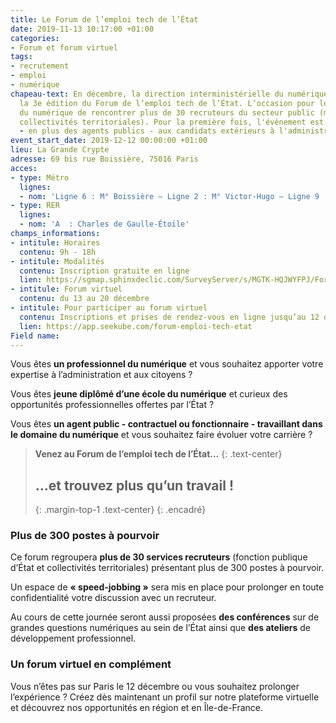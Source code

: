 ```yaml
---
title: Le Forum de l’emploi tech de l’État
date: 2019-11-13 10:17:00 +01:00
categories:
- Forum et forum virtuel
tags:
- recrutement
- emploi
- numérique
chapeau-text: En décembre, la direction interministérielle du numérique (DINUM) organise
  la 3e édition du Forum de l’emploi tech de l’État. L’occasion pour les professionnels
  du numérique de rencontrer plus de 30 recruteurs du secteur public (ministères et
  collectivités territoriales). Pour la première fois, l'événement est également destiné
  - en plus des agents publics - aux candidats extérieurs à l'administration.
event_start_date: 2019-12-12 00:00:00 +01:00
lieu: La Grande Crypte
adresse: 69 bis rue Boissière, 75016 Paris
acces:
- type: Métro
  lignes:
  - nom: 'Ligne 6 : M° Boissière – Ligne 2 : M° Victor-Hugo – Ligne 9 : M° Trocadéro'
- type: RER
  lignes:
  - nom: 'A  : Charles de Gaulle-Étoile'
champs_informations:
- intitule: Horaires
  contenu: 9h - 18h
- intitule: Modalités
  contenu: Inscription gratuite en ligne
  lien: https://sgmap.sphinxdeclic.com/SurveyServer/s/MGTK-HQJWYFPJ/ForumOpportunIT2019
- intitule: Forum virtuel
  contenu: du 13 au 20 décembre
- intitule: Pour participer au forum virtuel
  contenu: Inscriptions et prises de rendez-vous en ligne jusqu’au 12 décembre
  lien: https://app.seekube.com/forum-emploi-tech-etat
Field name: 
---
```


Vous êtes **un professionnel du numérique** et vous souhaitez apporter votre expertise à l’administration et aux citoyens ?

Vous êtes **jeune diplômé d’une école du numérique** et curieux des opportunités professionnelles offertes par l’État ?

Vous êtes **un agent public - contractuel ou fonctionnaire - travaillant dans le domaine du numérique** et vous souhaitez faire évoluer votre carrière ?

> **Venez au Forum de l’emploi tech de l’État...**
> {: .text-center}
> ## **...et trouvez plus qu’un travail !**
> {: .margin-top-1 .text-center} 
{: .encadré}

### Plus de 300 postes à pourvoir
Ce forum regroupera **plus de 30 services recruteurs** (fonction publique d’État et collectivités territoriales) présentant plus de 300 postes à pourvoir. 

Un espace de **« speed-jobbing »** sera mis en place pour prolonger en toute confidentialité votre discussion avec un recruteur.

Au cours de cette journée seront aussi proposées **des conférences** sur de grandes questions numériques au sein de l’État ainsi que **des ateliers** de développement professionnel. 

### Un forum virtuel en complément
Vous n’êtes pas sur Paris le 12 décembre ou vous souhaitez prolonger l’expérience ? Créez dès maintenant un profil sur notre plateforme virtuelle et découvrez nos opportunités en région et en Île-de-France.
